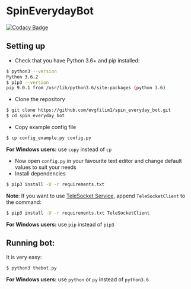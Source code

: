 # SpinEverydayBot

[![Codacy Badge](https://api.codacy.com/project/badge/Grade/ab340c80e3e64d75b0fd32b82d790f8f)](https://www.codacy.com/app/evgfilim1/spin_everyday_bot)

## Setting up

* Check that you have Python 3.6+ and pip installed:
```bash
$ python3 --version
Python 3.6.2
$ pip3 --version
pip 9.0.1 from /usr/lib/python3.6/site-packages (python 3.6)
```

* Clone the repository
```bash
$ git clone https://github.com/evgfilim1/spin_everyday_bot.git
$ cd spin_everyday_bot
```
* Copy example config file
```bash
$ cp config_example.py config.py
```
**For Windows users:** use `copy` instead of `cp`

* Now open `config.py` in your favourite text editor and change default values to suit your needs
* Install dependencies
```bash
$ pip3 install -U -r requirements.txt
```

**Note**: If you want to use [TeleSocket Service](https://pypi.python.org/pypi/TeleSocketClient), 
append `TeleSocketClient` to the command:
```bash
$ pip3 install -U -r requirements.txt TeleSocketClient
```
**For Windows users:** use `pip` instead of `pip3` 


## Running bot:

It is very easy:
```bash 
$ python3 thebot.py
```

**For Windows users:** use `python` or `py` instead of `python3.6`
